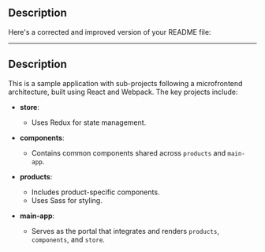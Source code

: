 ## Description
Here's a corrected and improved version of your README file:  

---

## Description  

This is a sample application with sub-projects following a microfrontend architecture, built using React and Webpack. The key projects include:  

- **store**:  
  - Uses Redux for state management.  

- **components**:  
  - Contains common components shared across `products` and `main-app`.  

- **products**:  
  - Includes product-specific components.  
  - Uses Sass for styling.  

- **main-app**:  
  - Serves as the portal that integrates and renders `products`, `components`, and `store`.  
